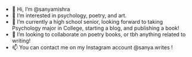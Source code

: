 - 👋 Hi, I’m @sanyamishra
- 👀 I’m interested in psychology, poetry, and art.
- 🌱 I’m currently a high school senior, looking forward to taking Psychology major in College, starting a blog, and publishing a book!
- 💞️ I’m looking to collaborate on poetry books, or tbh anything related to writing!
- 📫 You can contact me on my Instagram account @sanya.writes !
